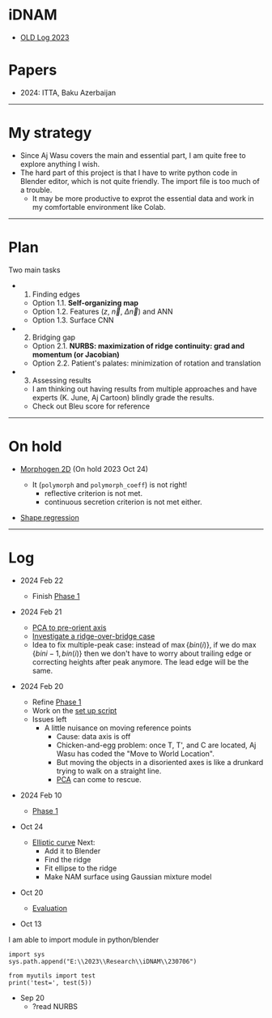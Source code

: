 # iDNAM

* [OLD Log 2023](https://github.com/tatpongkatanyukul/iDNAM/blob/main/OLDLog2023.md)

# Papers

* 2024: ITTA, Baku Azerbaijan

---
# My strategy
* Since Aj Wasu covers the main and essential part, I am quite free to explore anything I wish.
* The hard part of this project is that I have to write python code in Blender editor, which is not quite friendly. The import file is too much of a trouble.
  * It may be more productive to exprot the essential data and work in my comfortable environment like Colab.

---
# Plan
Two main tasks
* 1. Finding edges
  * Option 1.1. **Self-organizing map**
  * Option 1.2. Features ($z$, $\vec{n}$, $\Delta \vec{n}$) and ANN
  * Option 1.3. Surface CNN

* 2. Bridging gap
  * Option 2.1. **NURBS: maximization of ridge continuity: grad and momentum (or Jacobian)**
  * Option 2.2. Patient's palates: minimization of rotation and translation   
 
* 3. Assessing results
  * I am thinking out having results from multiple approaches and have experts (K. June, Aj Cartoon) blindly grade the results.
  * Check out Bleu score for reference
 
---
# On hold

* [Morphogen 2D](https://colab.research.google.com/drive/1mT8QNi-vt6rmBi1QrWxQwdN2B582q4tZ#scrollTo=C0mdgvfGO0cL) (On hold 2023 Oct 24)
  * It (```polymorph``` and ```polymorph_coeff```) is not right!
    * reflective criterion is not met.
    * continuous secretion criterion is not met either.

* [Shape regression](https://colab.research.google.com/drive/1shFRNxwB2SVL8DPYXnpWWhgsHPg0WOnZ#scrollTo=yhaNKMWV8lrd)

---
# Log

* 2024 Feb 22
  * Finish [Phase 1](https://github.com/tatpongkatanyukul/iDNAM/tree/main/Phase1)

* 2024 Feb 21
  * [PCA to pre-orient axis](https://colab.research.google.com/drive/10eDKV-de9gIJF0asBL6s9_T-2AJ6aq-n)
  * [Investigate a ridge-over-bridge case](https://github.com/tatpongkatanyukul/iDNAM/blob/main/Log/readme.md)
  * Idea to fix multiple-peak case: instead of $\max \{ bin(i) \}$, if we do $\max \{ bin{i-1}, bin(i) \}$ then we don't have to worry about trailing edge or correcting heights after peak anymore. The lead edge will be the same.

* 2024 Feb 20
  * Refine [Phase 1](https://github.com/tatpongkatanyukul/iDNAM/blob/main/Phase1/readme.md)
  * Work on the [set up script](https://github.com/tatpongkatanyukul/iDNAM/blob/main/Phase1/AutoSetupV1.py)
  * Issues left
    * A little nuisance on moving reference points
      * Cause: data axis is off
      * Chicken-and-egg problem: once T, T', and C are located, Aj Wasu has coded the "Move to World Location".
      * But moving the objects in a disoriented axes is like a drunkard trying to walk on a straight line.
      * [PCA](https://stackoverflow.com/questions/32569188/scipy-svd-vs-numpy-svd) can come to rescue.

* 2024 Feb 10
  * [Phase 1](https://drive.google.com/drive/folders/13EcyENB7C4cwWotuD_PyRjYlV1-YZG6h?usp=drive_link) 

* Oct 24
  * [Elliptic curve](https://colab.research.google.com/drive/1aP1Wb8wCztPs2EYsz0TKfGTFdNxUhtvR#scrollTo=uzLR4OOt1jFU)
    Next:
    * Add it to Blender
    * Find the ridge
    * Fit ellipse to the ridge
    * Make NAM surface using Gaussian mixture model 


* Oct 20
  * [Evaluation](https://github.com/tatpongkatanyukul/iDNAM/blob/main/evaluation/readme.md)

* Oct 13

I am able to import module in python/blender

```
import sys
sys.path.append("E:\\2023\\Research\\iDNAM\\230706")

from myutils import test
print('test=', test(5))
```

* Sep 20
  * ?read NURBS 
